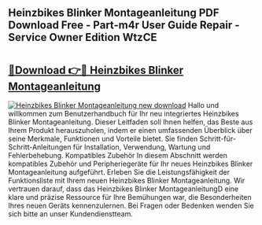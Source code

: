 ## Heinzbikes Blinker Montageanleitung PDF Download Free - Part-m4r User Guide Repair - Service Owner Edition WtzCE

# <h2><a href="http://df7rvxa.blite.top/?on=Heinzbikes+Blinker+Montageanleitung">🔗Download 👉🔴 Heinzbikes Blinker Montageanleitung</a></h2>

[![Heinzbikes Blinker Montageanleitung new download](https://i.imgur.com/lujVjoI.png)](http://df7rvxa.blite.top/?on=Heinzbikes+Blinker+Montageanleitung)
Hallo und willkommen zum Benutzerhandbuch für Ihr neu integriertes Heinzbikes Blinker Montageanleitung. Dieser Leitfaden soll Ihnen helfen, das Beste aus Ihrem Produkt herauszuholen, indem er einen umfassenden Überblick über seine Merkmale, Funktionen und Vorteile bietet. Sie finden Schritt-für-Schritt-Anleitungen für Installation, Verwendung, Wartung und Fehlerbehebung. Kompatibles Zubehör In diesem Abschnitt werden kompatibles Zubehör und Peripheriegeräte für Ihr neues Heinzbikes Blinker Montageanleitung aufgeführt. Erleben Sie die Leistungsfähigkeit der Funktionsliste mit Ihrem neuen Heinzbikes Blinker Montageanleitung. Wir vertrauen darauf, dass das Heinzbikes Blinker MontageanleitungD eine klare und präzise Ressource für Ihre Bemühungen war, die Besonderheiten Ihres neuen Geräts kennenzulernen. Bei Fragen oder Bedenken wenden Sie sich bitte an unser Kundendienstteam.
